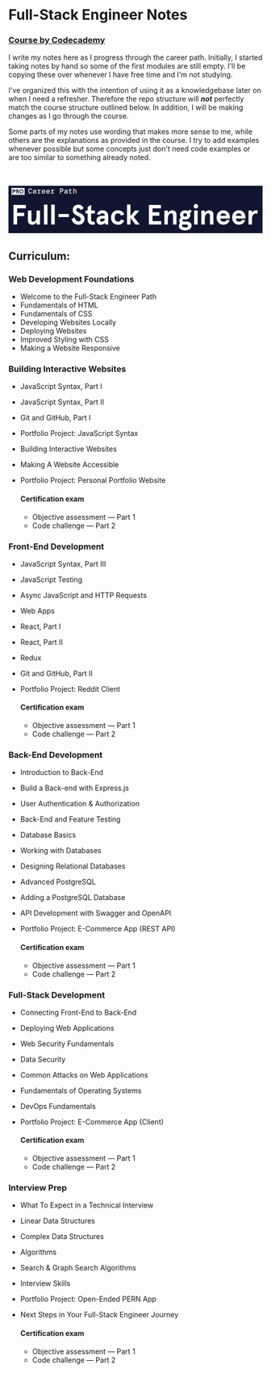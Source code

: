 # Full-Stack Engineer Notes
### <a href="https://www.codecademy.com/career-journey/full-stack-engineer" target="_blank">Course by Codecademy</a>

I write my notes here as I progress through the career path.
Initially, I started taking notes by hand so some of the first modules are still empty. I'll be copying these over whenever I have free time and I'm not studying.

I've organized this with the intention of using it as a knowledgebase later on when I need a refresher.
Therefore the repo structure will ***not*** perfectly match the course structure outlined below. In addition, I will be making changes as I go through the course.

Some parts of my notes use wording that makes more sense to me, while others are the explanations as provided in the course. I try to add examples whenever possible but some concepts just don't need code examples or are too similar to something already noted.

<br>
<br>

<img src="/banner.png" alt="Codecademy Career Path: Full-Stack Engineer">

## Curriculum:

### Web Development Foundations

- Welcome to the Full-Stack Engineer Path
- Fundamentals of HTML
- Fundamentals of CSS
- Developing Websites Locally
- Deploying Websites
- Improved Styling with CSS
- Making a Website Responsive

### Building Interactive Websites

- JavaScript Syntax, Part I
- JavaScript Syntax, Part II
- Git and GitHub, Part I
- Portfolio Project: JavaScript Syntax
- Building Interactive Websites
- Making A Website Accessible
- Portfolio Project: Personal Portfolio Website

    #### Certification exam
    - Objective assessment — Part 1
    - Code challenge — Part 2

### Front-End Development

- JavaScript Syntax, Part III
- JavaScript Testing
- Async JavaScript and HTTP Requests
- Web Apps
- React, Part I
- React, Part II
- Redux
- Git and GitHub, Part II
- Portfolio Project: Reddit Client

    #### Certification exam
    - Objective assessment — Part 1
    - Code challenge — Part 2

### Back-End Development

- Introduction to Back-End
- Build a Back-end with Express.js
- User Authentication & Authorization
- Back-End and Feature Testing
- Database Basics
- Working with Databases
- Designing Relational Databases
- Advanced PostgreSQL
- Adding a PostgreSQL Database
- API Development with Swagger and OpenAPI
- Portfolio Project: E-Commerce App (REST API)

    #### Certification exam
    - Objective assessment — Part 1
    - Code challenge — Part 2

### Full-Stack Development

- Connecting Front-End to Back-End
- Deploying Web Applications
- Web Security Fundamentals
- Data Security
- Common Attacks on Web Applications
- Fundamentals of Operating Systems
- DevOps Fundamentals
- Portfolio Project: E-Commerce App (Client)

    #### Certification exam
    - Objective assessment — Part 1
    - Code challenge — Part 2

### Interview Prep

- What To Expect in a Technical Interview
- Linear Data Structures
- Complex Data Structures
- Algorithms
- Search & Graph Search Algorithms
- Interview Skills
- Portfolio Project: Open-Ended PERN App
- Next Steps in Your Full-Stack Engineer Journey

    #### Certification exam
    - Objective assessment — Part 1
    - Code challenge — Part 2

